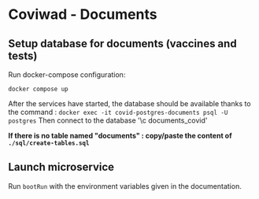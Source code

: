 # Coviwad - Documents

## Setup database for documents (vaccines and tests)

Run docker-compose configuration:

`docker compose up`

After the services have started, the database should be available thanks to the command : `docker exec -it covid-postgres-documents psql -U postgres`
Then connect to the database '\c documents_covid'

**If there is no table named "documents" : copy/paste the content of `./sql/create-tables.sql`**

## Launch microservice

Run `bootRun` with the environment variables given in the documentation.
